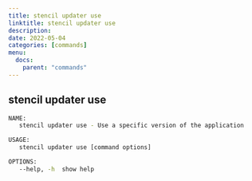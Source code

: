 ```yaml
---
title: stencil updater use
linktitle: stencil updater use
description: 
date: 2022-05-04
categories: [commands]
menu:
  docs:
    parent: "commands"
---
```


## stencil updater use

```bash
NAME:
   stencil updater use - Use a specific version of the application

USAGE:
   stencil updater use [command options]

OPTIONS:
   --help, -h  show help

```
